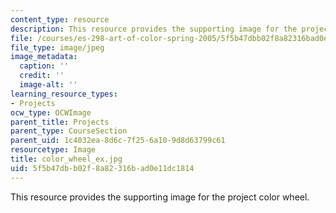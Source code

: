 ```yaml
---
content_type: resource
description: This resource provides the supporting image for the project color wheel.
file: /courses/es-298-art-of-color-spring-2005/5f5b47dbb02f8a82316bad0e11dc1814_color_wheel_ex.jpg
file_type: image/jpeg
image_metadata:
  caption: ''
  credit: ''
  image-alt: ''
learning_resource_types:
- Projects
ocw_type: OCWImage
parent_title: Projects
parent_type: CourseSection
parent_uid: 1c4032ea-8d6c-7f25-6a10-9d8d63799c61
resourcetype: Image
title: color_wheel_ex.jpg
uid: 5f5b47db-b02f-8a82-316b-ad0e11dc1814
---
```

This resource provides the supporting image for the project color wheel.

